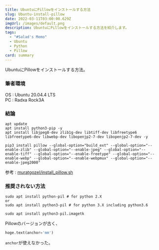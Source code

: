 ```yaml
---
title: UbuntuにPillowをインストールする方法
slug: Ubuntu-install-pillow
date: 2022-03-11T03:00:00.629Z
imgUrl: /images/default.png
description: UbuntuにPillowをインストールする方法を紹介します。
tags:
  - "#Salad's Memo"
  - Ubuntu
  - Python
  - Pillow
card: summary
---
```

UbuntuにPillowをインストールする方法。

### 筆者環境

OS : Ubuntu 20.04.4 LTS  
PC : Radxa Rock3A

### 結論

```shell
apt update
apt install python3-pip -y
apt install libjpeg8-dev zlib1g-dev libtiff-dev libfreetype6 libfreetype6-dev libwebp-dev libopenjp2-7-dev libopenjp2-7-dev -y

pip3 install pillow --global-option="build_ext" --global-option="--enable-zlib" --global-option="--enable-jpeg" --global-option="--enable-tiff" --global-option="--enable-freetype" --global-option="--enable-webp" --global-option="--enable-webpmux" --global-option="--enable-jpeg2000"
```

参考 : [muratgozel/install_pillow.sh](https://gist.github.com/muratgozel/fdb854885d6a300004430239dd1f5cfb)

### 推奨されない方法

```shell
sudo apt install python-pil # for python 2.X
or 
sudo apt install python3-pil # for python 3.X including python3.6

sudo apt install python3-pil.imagetk
```
Pillowのバージョンが古く、

```python
hoge.text(anchor='mm')
```

`anchor`が使えなかった。
